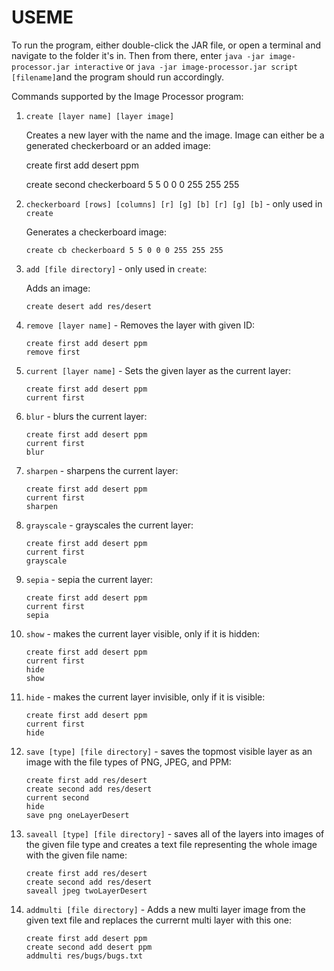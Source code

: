 # USEME

To run the program, either double-click the JAR file, or open a terminal and navigate to the folder it's in. Then from there, enter `java -jar image-processor.jar interactive` or `java -jar image-processor.jar script [filename]`and the program should run accordingly.

Commands supported by the Image Processor program:

1. `create [layer name] [layer image]`

    Creates a new layer with the name and the image. Image can either be a generated checkerboard or an added image:

    
    create first add desert ppm

    create second checkerboard 5 5 0 0 0 255 255 255
    


2. `checkerboard [rows] [columns] [r] [g] [b] [r] [g] [b]` - only used in `create`

    Generates a checkerboard image:

    ```
    create cb checkerboard 5 5 0 0 0 255 255 255
    ```


3. `add [file directory]` - only used in `create`:

    Adds an image:

    ```
    create desert add res/desert
    ```

4. `remove [layer name]` - Removes the layer with given ID:

    ```
    create first add desert ppm
    remove first
    ```

4. `current [layer name]` - Sets the given layer as the current layer:

    ```
    create first add desert ppm
    current first
    ```

5. `blur` - blurs the current layer:

    ```
    create first add desert ppm
    current first
    blur
    ```

6. `sharpen` - sharpens the current layer:

    ```
    create first add desert ppm
    current first
    sharpen
    ```

7. `grayscale` - grayscales the current layer:

    ```
    create first add desert ppm
    current first
    grayscale
    ```

8. `sepia` - sepia the current layer:

    ```
    create first add desert ppm
    current first
    sepia
    ```

9. `show` - makes the current layer visible, only if it is hidden:

    ```
    create first add desert ppm
    current first
    hide
    show
    ```

10. `hide` - makes the current layer invisible, only if it is visible:

    ```
    create first add desert ppm
    current first
    hide
    ```

11. `save [type] [file directory]` - saves the topmost visible layer as an image with the file types of PNG, JPEG, and PPM:

    ```
    create first add res/desert
    create second add res/desert
    current second
    hide
    save png oneLayerDesert
    ```

12. `saveall [type] [file directory]` - saves all of the layers into images of the given file type and creates a text file representing the whole image with the given file name:

    ```
    create first add res/desert
    create second add res/desert
    saveall jpeg twoLayerDesert
    ```


13. `addmulti [file directory]` - Adds a new multi layer image from the given text file and replaces the currernt multi layer with this one:

    ```
    create first add desert ppm
    create second add desert ppm
    addmulti res/bugs/bugs.txt
    ```
